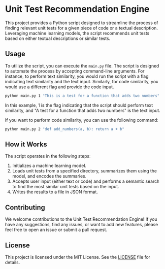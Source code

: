# Unit Test Recommendation Engine

This project provides a Python script designed to streamline the process of finding relevant unit tests for a given piece of code or a textual description. Leveraging machine learning models, the script recommends unit tests based on either textual descriptions or similar tests.

## Usage

To utilize the script, you can execute the `main.py` file. The script is designed to automate the process by accepting command-line arguments. For instance, to perform text similarity, you would run the script with a flag indicating text similarity and the text input. Similarly, for code similarity, you would use a different flag and provide the code input.

```bash
python main.py 1 "This is a test for a function that adds two numbers"
```


In this example, 1 is the flag indicating that the script should perform text similarity, and "A test for a function that adds two numbers" is the text input.

If you want to perform code similarity, you can use the following command:

```bash
python main.py 2 "def add_numbers(a, b): return a + b"
```

## How it Works

The script operates in the following steps:

1. Initializes a machine learning model.
2. Loads unit tests from a specified directory, summarizes them using the model, and encodes the summaries.
3. Accepts user input (either text or code) and performs a semantic search to find the most similar unit tests based on the input.
4. Writes the results to a file in JSON format.

## Contributing

We welcome contributions to the Unit Test Recommendation Engine! If you have any suggestions, find any issues, or want to add new features, please feel free to open an issue or submit a pull request.

## License

This project is licensed under the MIT License. See the [LICENSE](LICENSE) file for details.